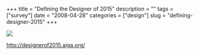 +++
title = "Defining the Designer of 2015"
description = ""
tags = ["survey"]
date = "2008-04-28"
categories = ["design"]
slug = "defining-designer-2015"
+++


 

  <div id="screens-thumbs" class="clearfix">
    <div class="txt-center" id="design-submission"><a href="http://designerof2015.aiga.org/"><img id='bluga-thumbnail-1223' class='bluga-thumbnail large' src='//media.konigi.com/bluga/
wt4815ab9b1b34c_0.jpg'/></a></div>  
  </div>   
<p><a href="http://designerof2015.aiga.org/">http://designerof2015.aiga.org/</a></p>




